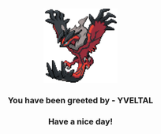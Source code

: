 <p align="center">
            <img src="https://raw.githubusercontent.com/PokeAPI/sprites/master/sprites/pokemon/717.png" width="150" height="150">
          </p>
          <h3 align="center">You have been greeted by - <b>YVELTAL</b></h3>
          <h3 align="center">Have a nice day!</h3>
